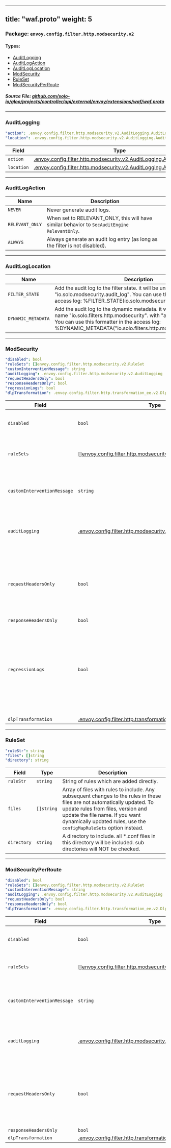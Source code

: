 
---
title: "waf.proto"
weight: 5
---

<!-- Code generated by solo-kit. DO NOT EDIT. -->


### Package: `envoy.config.filter.http.modsecurity.v2` 
#### Types:


- [AuditLogging](#auditlogging)
- [AuditLogAction](#auditlogaction)
- [AuditLogLocation](#auditloglocation)
- [ModSecurity](#modsecurity)
- [RuleSet](#ruleset)
- [ModSecurityPerRoute](#modsecurityperroute)
  



##### Source File: [github.com/solo-io/gloo/projects/controller/api/external/envoy/extensions/waf/waf.proto](https://github.com/solo-io/gloo/blob/main/projects/controller/api/external/envoy/extensions/waf/waf.proto)





---
### AuditLogging



```yaml
"action": .envoy.config.filter.http.modsecurity.v2.AuditLogging.AuditLogAction
"location": .envoy.config.filter.http.modsecurity.v2.AuditLogging.AuditLogLocation

```

| Field | Type | Description |
| ----- | ---- | ----------- | 
| `action` | [.envoy.config.filter.http.modsecurity.v2.AuditLogging.AuditLogAction](../waf.proto.sk/#auditlogaction) |  |
| `location` | [.envoy.config.filter.http.modsecurity.v2.AuditLogging.AuditLogLocation](../waf.proto.sk/#auditloglocation) |  |




---
### AuditLogAction



| Name | Description |
| ----- | ----------- | 
| `NEVER` | Never generate audit logs. |
| `RELEVANT_ONLY` | When set to RELEVANT_ONLY, this will have similar behavior to `SecAuditEngine RelevantOnly`. |
| `ALWAYS` | Always generate an audit log entry (as long as the filter is not disabled). |




---
### AuditLogLocation



| Name | Description |
| ----- | ----------- | 
| `FILTER_STATE` | Add the audit log to the filter state. it will be under the key "io.solo.modsecurity.audit_log". You can use this formatter in the access log: %FILTER_STATE(io.solo.modsecurity.audit_log)% |
| `DYNAMIC_METADATA` | Add the audit log to the dynamic metadata. it will be under the filter name "io.solo.filters.http.modsecurity". with "audit_log" as the key. You can use this formatter in the access log: %DYNAMIC_METADATA("io.solo.filters.http.modsecurity:audit_log")% |




---
### ModSecurity



```yaml
"disabled": bool
"ruleSets": []envoy.config.filter.http.modsecurity.v2.RuleSet
"customInterventionMessage": string
"auditLogging": .envoy.config.filter.http.modsecurity.v2.AuditLogging
"requestHeadersOnly": bool
"responseHeadersOnly": bool
"regressionLogs": bool
"dlpTransformation": .envoy.config.filter.http.transformation_ee.v2.DlpTransformation

```

| Field | Type | Description |
| ----- | ---- | ----------- | 
| `disabled` | `bool` | Disable all rules on the current route. |
| `ruleSets` | [[]envoy.config.filter.http.modsecurity.v2.RuleSet](../waf.proto.sk/#ruleset) | Global rule sets for the current http connection manager. |
| `customInterventionMessage` | `string` | Custom message to display when an intervention occurs. |
| `auditLogging` | [.envoy.config.filter.http.modsecurity.v2.AuditLogging](../waf.proto.sk/#auditlogging) | This instructs the filter what to do with the transaction's audit log. |
| `requestHeadersOnly` | `bool` | If set, the body will not be buffered and fed to ModSecurity. Only the headers will. This can help improve performance. |
| `responseHeadersOnly` | `bool` |  |
| `regressionLogs` | `bool` | log in a format suited for the OWASP regression tests. this format is a multiline log format, so it is disabled for regular use. do not enable this in production!. |
| `dlpTransformation` | [.envoy.config.filter.http.transformation_ee.v2.DlpTransformation](../../transformation_ee/transformation.proto.sk/#dlptransformation) |  |




---
### RuleSet



```yaml
"ruleStr": string
"files": []string
"directory": string

```

| Field | Type | Description |
| ----- | ---- | ----------- | 
| `ruleStr` | `string` | String of rules which are added directly. |
| `files` | `[]string` | Array of files with rules to include. Any subsequent changes to the rules in these files are not automatically updated. To update rules from files, version and update the file name. If you want dynamically updated rules, use the `configMapRuleSets` option instead. |
| `directory` | `string` | A directory to include. all *.conf files in this directory will be included. sub directories will NOT be checked. |




---
### ModSecurityPerRoute



```yaml
"disabled": bool
"ruleSets": []envoy.config.filter.http.modsecurity.v2.RuleSet
"customInterventionMessage": string
"auditLogging": .envoy.config.filter.http.modsecurity.v2.AuditLogging
"requestHeadersOnly": bool
"responseHeadersOnly": bool
"dlpTransformation": .envoy.config.filter.http.transformation_ee.v2.DlpTransformation

```

| Field | Type | Description |
| ----- | ---- | ----------- | 
| `disabled` | `bool` | Disable all rules on the current route. |
| `ruleSets` | [[]envoy.config.filter.http.modsecurity.v2.RuleSet](../waf.proto.sk/#ruleset) | Overwrite the global rules on this route. |
| `customInterventionMessage` | `string` | Custom message to display when an intervention occurs. |
| `auditLogging` | [.envoy.config.filter.http.modsecurity.v2.AuditLogging](../waf.proto.sk/#auditlogging) | This instructs the filter what to do with the transaction's audit log. |
| `requestHeadersOnly` | `bool` | If set, the body will not be buffered and fed to ModSecurity. Only the headers will. This can help improve performance. |
| `responseHeadersOnly` | `bool` |  |
| `dlpTransformation` | [.envoy.config.filter.http.transformation_ee.v2.DlpTransformation](../../transformation_ee/transformation.proto.sk/#dlptransformation) |  |





<!-- Start of HubSpot Embed Code -->
<script type="text/javascript" id="hs-script-loader" async defer src="//js.hs-scripts.com/5130874.js"></script>
<!-- End of HubSpot Embed Code -->
